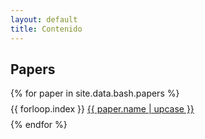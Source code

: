 ```yaml
---
layout: default
title: Contenido
---
```



## Papers

<ul style="list-style: none; padding: 0">
 {% for paper in site.data.bash.papers %}
 	<li style="margin: 8px 0">{{ forloop.index }} <a href="{{ paper.link }}">{{ paper.name | upcase }}</a></li>
 {% endfor %}	
</ul>
